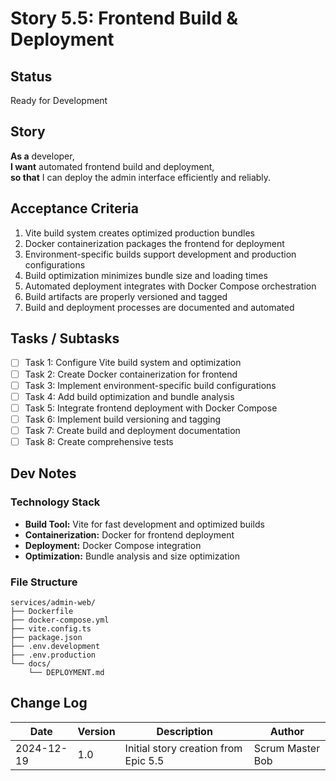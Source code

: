 # Story 5.5: Frontend Build & Deployment

## Status

Ready for Development

## Story

**As a** developer,  
**I want** automated frontend build and deployment,  
**so that** I can deploy the admin interface efficiently and reliably.

## Acceptance Criteria

1. Vite build system creates optimized production bundles
2. Docker containerization packages the frontend for deployment
3. Environment-specific builds support development and production configurations
4. Build optimization minimizes bundle size and loading times
5. Automated deployment integrates with Docker Compose orchestration
6. Build artifacts are properly versioned and tagged
7. Build and deployment processes are documented and automated

## Tasks / Subtasks

- [ ] Task 1: Configure Vite build system and optimization
- [ ] Task 2: Create Docker containerization for frontend
- [ ] Task 3: Implement environment-specific build configurations
- [ ] Task 4: Add build optimization and bundle analysis
- [ ] Task 5: Integrate frontend deployment with Docker Compose
- [ ] Task 6: Implement build versioning and tagging
- [ ] Task 7: Create build and deployment documentation
- [ ] Task 8: Create comprehensive tests

## Dev Notes

### Technology Stack
- **Build Tool:** Vite for fast development and optimized builds
- **Containerization:** Docker for frontend deployment
- **Deployment:** Docker Compose integration
- **Optimization:** Bundle analysis and size optimization

### File Structure
```
services/admin-web/
├── Dockerfile
├── docker-compose.yml
├── vite.config.ts
├── package.json
├── .env.development
├── .env.production
└── docs/
    └── DEPLOYMENT.md
```

## Change Log

| Date | Version | Description | Author |
|------|---------|-------------|---------|
| 2024-12-19 | 1.0 | Initial story creation from Epic 5.5 | Scrum Master Bob |
